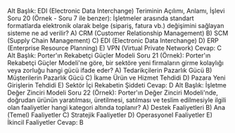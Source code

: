 Alt Başlık: EDI (Electronic Data Interchange) Teriminin Açılımı, Anlamı, İşlevi
Soru 20 (Örnek - Soru 7 ile benzer): İşletmeler arasında standart formatlarda elektronik olarak belge (sipariş, fatura vb.) değişimini sağlayan sisteme ne ad verilir?
A) CRM (Customer Relationship Management)
B) SCM (Supply Chain Management)
C) EDI (Electronic Data Interchange)
D) ERP (Enterprise Resource Planning)
E) VPN (Virtual Private Network)
Cevap: C
Alt Başlık: Porter'ın Rekabetçi Güçler Modeli
Soru 21 (Örnek): Porter'ın Rekabetçi Güçler Modeli'ne göre, bir sektöre yeni firmaların girme kolaylığı veya zorluğu hangi gücü ifade eder?
A) Tedarikçilerin Pazarlık Gücü
B) Müşterilerin Pazarlık Gücü
C) İkame Ürün ve Hizmet Tehdidi
D) Pazara Yeni Girişlerin Tehdidi
E) Sektör İçi Rekabetin Şiddeti
Cevap: D
Alt Başlık: İşletme Değer Zinciri Modeli
Soru 22 (Örnek): Porter'ın Değer Zinciri Modeli'nde, doğrudan ürünün yaratılması, üretilmesi, satılması ve teslim edilmesiyle ilgili olan faaliyetler hangi kategori altında toplanır?
A) Destek Faaliyetleri
B) Ana (Temel) Faaliyetler
C) Stratejik Faaliyetler
D) Operasyonel Faaliyetler
E) İkincil Faaliyetler
Cevap: B
